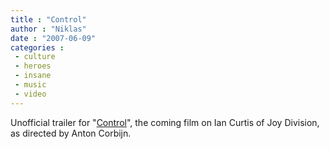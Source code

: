 ```yaml
---
title : "Control"
author : "Niklas"
date : "2007-06-09"
categories : 
 - culture
 - heroes
 - insane
 - music
 - video
---
```


Unofficial trailer for "[Control](http://www.controlthemovie.com)", the coming film on Ian Curtis of Joy Division, as directed by Anton Corbijn.
